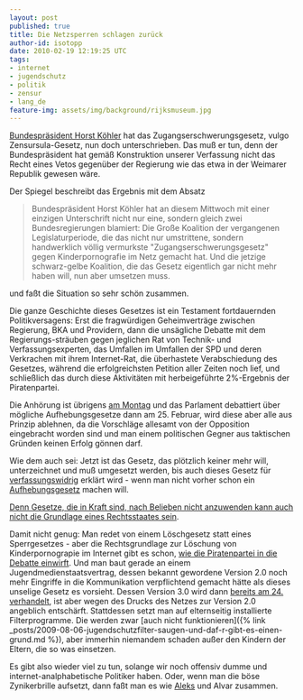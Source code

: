 ```yaml
---
layout: post
published: true
title: Die Netzsperren schlagen zurück
author-id: isotopp
date: 2010-02-19 12:19:25 UTC
tags:
- internet
- jugendschutz
- politik
- zensur
- lang_de
feature-img: assets/img/background/rijksmuseum.jpg
---
```

[Bundespräsident Horst Köhler](http://www.spiegel.de/netzwelt/netzpolitik/0,1518,678608,00.html)
hat das Zugangserschwerungsgesetz, vulgo Zensursula-Gesetz, nun doch
unterschrieben. Das muß er tun, denn der Bundespräsident hat gemäß
Konstruktion unserer Verfassung nicht das Recht eines Vetos gegenüber der
Regierung wie das etwa in der Weimarer Republik gewesen wäre.

Der Spiegel beschreibt das Ergebnis mit dem Absatz 

> Bundespräsident Horst Köhler hat an diesem Mittwoch mit einer einzigen
> Unterschrift nicht nur eine, sondern gleich zwei Bundesregierungen
> blamiert: Die Große Koalition der vergangenen Legislaturperiode, die das
> nicht nur umstrittene, sondern handwerklich völlig vermurkste
> "Zugangserschwerungsgesetz" gegen Kinderpornografie im Netz gemacht hat.
> Und die jetzige schwarz-gelbe Koalition, die das Gesetz eigentlich gar
> nicht mehr haben will, nun aber umsetzen muss.

und faßt die Situation so sehr schön zusammen.

Die ganze Geschichte dieses Gesetzes ist ein Testament fortdauernden
Politikversagens: Erst die fragwürdigen Geheimverträge zwischen Regierung,
BKA und Providern, dann die unsägliche Debatte mit dem Regierungs-sträuben
gegen jeglichen Rat von Technik- und Verfassungsexperten, das Umfallen im
Umfallen der SPD und deren Verkrachen mit ihrem Internet-Rat, die
überhastete Verabschiedung des Gesetzes, während die erfolgreichsten
Petition aller Zeiten noch lief, und schließlich das durch diese Aktivitäten
mit herbeigeführte 2%-Ergebnis der Piratenpartei. 

Die Anhörung ist übrigens
[am Montag](http://www.netzpolitik.org/2010/bundespraesident-hat-zugangserschwerungsgesetz-unterschrieben/)
und das Parlament debattiert über mögliche Aufhebungsgesetze dann am 25.
Februar, wird diese aber alle aus Prinzip ablehnen, da die Vorschläge
allesamt von der Opposition eingebracht worden sind und man einem
politischen Gegner aus taktischen Gründen keinen Erfolg gönnen darf.

Wie dem auch sei: Jetzt ist das Gesetz, das plötzlich keiner mehr will,
unterzeichnet und muß umgesetzt werden, bis auch dieses Gesetz für
[verfassungswidrig](http://ak-zensur.de/2010/02/unterzeichnung.html) erklärt
wird - wenn man nicht vorher schon ein
[Aufhebungsgesetz](http://www.internet-law.de/2010/02/bundesprasident-unterzeichnet.html)
machen will.

[Denn Gesetze, die in Kraft sind, nach Belieben nicht anzuwenden kann auch nicht die Grundlage eines Rechtsstaates sein](http://www.bfdi.bund.de/bfdi_forum/showthread.php?s=2ec824f5fbb912c41904e8a68cb0a436&p=4952#post4952).

Damit nicht genug: Man redet von einem Löschgesetz statt eines Sperrgesetzes -
aber die Rechtsgrundlage zur Löschung von Kinderpornograpie im Internet
gibt es schon,
[wie die Piratenpartei in die Debatte einwirft](http://www.netzpolitik.org/2010/piratenpartei-loeschen-von-kinderpornographie-ueberfluessig/).
Und man baut gerade an einem Jugendmedienstaatsvertrag, dessen bekannt
gewordene Version 2.0 noch mehr Eingriffe in die Kommunikation verpflichtend
gemacht hätte als dieses unselige Gesetz es vorsieht. Dessen Version 3.0
wird dann
[bereits am 24. verhandelt](http://www.golem.de/1002/73237.html), ist aber
wegen des Drucks des Netzes zur Version 2.0 angeblich entschärft.
Stattdessen setzt man auf elternseitig installierte Filterprogramme. Die
werden zwar
[auch nicht funktionieren]({% link _posts/2009-08-06-jugendschutzfilter-saugen-und-daf-r-gibt-es-einen-grund.md %}), 
aber immerhin niemandem schaden außer den Kindern der Eltern, die so was
einsetzen.

Es gibt also wieder viel zu tun, solange wir noch offensiv dumme und
internet-analphabetische Politiker haben. Oder, wenn man die böse
Zynikerbrille aufsetzt, dann faßt man es wie
[Aleks](http://oerks.de/blog/2010/02/19/) und Alvar zusammen.
